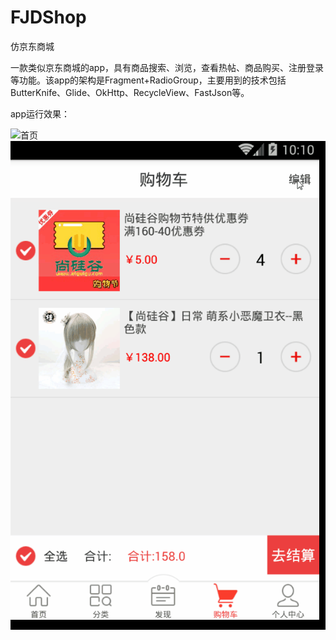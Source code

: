 # FJDShop
仿京东商城

一款类似京东商城的app，具有商品搜索、浏览，查看热帖、商品购买、注册登录等功能。该app的架构是Fragment+RadioGroup，主要用到的技术包括ButterKnife、Glide、OkHttp、RecycleView、FastJson等。


app运行效果：

![首页](123.gif)
![购物车](234.gif)